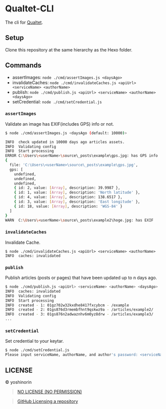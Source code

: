 # Qualtet-CLI

The cli for [Qualtet](https://github.com/yoshinorin/qualtet).

## Setup

Clone this repository at the same hierarchy as the Hexo folder.

## Commands

- assertImages: `node ./cmd/assertImages.js <daysAgo>`
- invalidateCaches: `node ./cmd/invalidateCaches.js <apiUrl> <serviceName> <authorName>`
- publish: `node ./cmd/publish.js <apiUrl> <serviceName> <authorName> <daysAgo>`
- setCredential: `node ./cmd/setCredential.js`

### `assertImages`

Validate an image has EXIF(includes GPS) info or not.

```sh
$ node ./cmd/assertImages.js <daysAgo (default: 10000)>

INFO  check updated in 10000 days ago articles assets.
INFO  Validating config
INFO  Start processing
ERROR C:\Users\<userName>\source\_posts\example\gps.jpg: has GPS info
{
  file: 'C:\Users\<userName>\source\_posts\example\gps.jpg',
  gps: [
    undefined,
    undefined,
    undefined,
    { id: 2, value: [Array], description: 39.9987 },
    { id: 1, value: [Array], description: 'North latitude' },
    { id: 4, value: [Array], description: 138.6517 },
    { id: 3, value: [Array], description: 'East longitude' },
    { id: 18, value: [Array], description: 'WGS-84' }
  ]
}
WARN  C:\Users\<userName>\source\_posts\example2\hoge.jpg: has EXIF
```

### `invalidateCaches`

Invalidate Cache.

```
$ node ./cmd/invalidateCaches.js <apiUrl> <serviceName> <authorName>
INFO  caches: invalidated
```

### `publish`

Publish articles (posts or pages) that have been updated up to n days ago.

```sh
$ node ./cmd/publish.js <apiUrl> <serviceName> <authorName> <daysAgo>
INFO  caches: invalidated
INFO  Validating config
INFO  Start processing
INFO  created - 1: 01gz702w32kxdhe8417fxcybcm - /example
INFO  created - 2: 01gs876d3rmembfhnt9qskwz9a - /articles/example2/
INFO  created - 3: 01gs876n2adwaznhv6m0yz8drw - /articles/example3/
...
```

### `setCredential`

Set credential to your keytar.

```sh
$ node ./cmd/setCredential.js
Please input serviceName, authorName, and author's password: <serviceName> <authorName> <password>
```

## LICENSE

© yoshinorin

> [NO LICENSE (NO PERMISSION)](https://choosealicense.com/no-permission/)

> [GitHub Licensing a repository](https://docs.github.com/en/repositories/managing-your-repositorys-settings-and-features/customizing-your-repository/licensing-a-repository)
